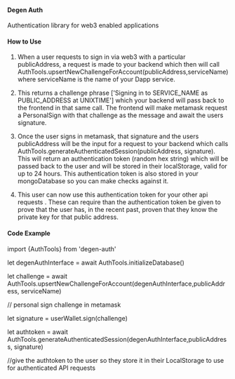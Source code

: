 #### Degen Auth

Authentication library for web3 enabled applications



#### How to Use 

1) When a user requests to sign in via web3 with a particular publicAddress, a request is made to your backend which then will call AuthTools.upsertNewChallengeForAccount(publicAddress,serviceName)  where serviceName is the name of your Dapp service.

2. This returns a challenge phrase ['Signing in to SERVICE_NAME as PUBLIC_ADDRESS at UNIXTIME'] which your backend will pass back to the frontend in that same call.  The frontend will make metamask request a PersonalSign with that challenge as the message and await the users signature.

3. Once the user signs in metamask, that signature and the users publicAddress will be the input for a request to your backend which calls AuthTools.generateAuthenticatedSession(publicAddress, signature).   This will return an authentication token (random hex string) which will be passed back to the user and will be stored in their localStorage, valid for up to 24 hours.  This authentication token is also stored in your mongoDatabase so you can make checks against it.  

4. This user can now use this authentication token for your other api requests .  These can require than the authentication token be given to prove that the user has, in the recent past, proven that they know the private key for that public address.   



#### Code Example 



import {AuthTools} from 'degen-auth'


 let degenAuthInterface = await AuthTools.initializeDatabase()

let challenge = await AuthTools.upsertNewChallengeForAccount(degenAuthInterface,publicAddress, serviceName)  

 // personal sign challenge in metamask
 
 let signature = userWallet.sign(challenge) 

let authtoken =  await AuthTools.generateAuthenticatedSession(degenAuthInterface,publicAddress, signature)  


//give the authtoken to the user so they store it in their LocalStorage to use for authenticated API requests 
